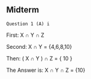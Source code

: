 ## Midterm

`Question 1 (A) i`

First: X ∩ Y ∩ Z

Second: X ∩ Y = {4,6,8,10}

Then: ( X ∩ Y ) ∩ Z = { 10 }

The Answer is: X ∩ Y ∩ Z = {10}
